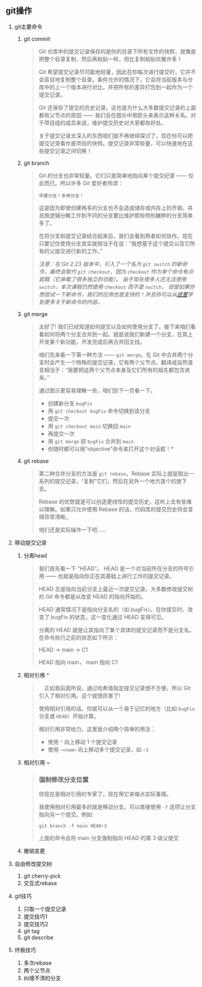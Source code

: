 ## git操作

1. git主要命令

   1. git commit

      > Git 仓库中的提交记录保存的是你的目录下所有文件的快照，就像是把整个目录复制，然后再粘贴一样，但比复制粘贴优雅许多！
      >
      > Git 希望提交记录尽可能地轻量，因此在你每次进行提交时，它并不会盲目地复制整个目录。条件允许的情况下，它会将当前版本与仓库中的上一个版本进行对比，并把所有的差异打包到一起作为一个提交记录。
      >
      > Git 还保存了提交的历史记录。这也是为什么大多数提交记录的上面都有父节点的原因 —— 我们会在图示中用箭头来表示这种关系。对于项目组的成员来说，维护提交历史对大家都有好处。
      >
      > 关于提交记录太深入的东西咱们就不再继续探讨了，现在你可以把提交记录看作是项目的快照。提交记录非常轻量，可以快速地在这些提交记录之间切换！

   2. git branch

      > Git 的分支也非常轻量。它们只是简单地指向某个提交纪录 —— 仅此而已。所以许多 Git 爱好者传颂：
      >
      > ```
      > 早建分支！多用分支！
      > ```
      >
      > 这是因为即使创建再多的分支也不会造成储存或内存上的开销，并且按逻辑分解工作到不同的分支要比维护那些特别臃肿的分支简单多了。
      >
      > 在将分支和提交记录结合起来后，我们会看到两者如何协作。现在只要记住使用分支其实就相当于在说：“我想基于这个提交以及它所有的父提交进行新的工作。”
      >
      > *注意：在 Git 2.23 版本中，引入了一个名为 `git switch` 的新命令，最终会取代 `git checkout`，因为 `checkout` 作为单个命令有点超载（它承载了很多独立的功能）。 由于现在很多人还无法使用 `switch`，本次课程仍然使用 `checkout` 而不是 `switch`， 但是如果你想尝试一下新命令，我们的应用也是支持的！并且你可以从[这里](https://git-scm.com/docs/git-switch)学到更多关于新命令的内容。*

   3. git merge

      > 太好了! 我们已经知道如何提交以及如何使用分支了。接下来咱们看看如何将两个分支合并到一起。就是说我们新建一个分支，在其上开发某个新功能，开发完成后再合并回主线。
      >
      > 咱们先来看一下第一种方法 —— `git merge`。在 Git 中合并两个分支时会产生一个特殊的提交记录，它有两个父节点。翻译成自然语言相当于：“我要把这两个父节点本身及它们所有的祖先都包含进来。”
      >
      > 通过图示更容易理解一些，咱们到下一页看一下。
      >
      > - 创建新分支 `bugFix`
      > - 用 `git checkout bugFix` 命令切换到该分支
      > - 提交一次
      > - 用 `git checkout main` 切换回 `main`
      > - 再提交一次
      > - 用 `git merge` 把 `bugFix` 合并到 `main`
      > - 你随时都可以用“objective”命令来打开这个对话框！*

   4. git rebase

      > 第二种合并分支的方法是 `git rebase`。Rebase 实际上就是取出一系列的提交记录，“复制”它们，然后在另外一个地方逐个的放下去。
      >
      > Rebase 的优势就是可以创造更线性的提交历史，这听上去有些难以理解。如果只允许使用 Rebase 的话，代码库的提交历史将会变得异常清晰。
      >
      > 咱们还是实际操作一下吧……

2. 移动提交记录

   1. 分离head

      > 我们首先看一下 “HEAD”。 HEAD 是一个对当前所在分支的符号引用 —— 也就是指向你正在其基础上进行工作的提交记录。
      >
      > HEAD 总是指向当前分支上最近一次提交记录。大多数修改提交树的 Git 命令都是从改变 HEAD 的指向开始的。
      >
      > HEAD 通常情况下是指向分支名的（如 bugFix）。在你提交时，改变了 bugFix 的状态，这一变化通过 HEAD 变得可见。
      >
      > <p style="color:'red'">分离的 HEAD 就是让其指向了某个具体的提交记录而不是分支名。在命令执行之前的状态如下所示：</p>
      >
      > HEAD -> main -> C1
      >
      > HEAD 指向 main， main 指向 C1

      

   2. 相对引用 ^

      > 　正如我前面所说，通过哈希值指定提交记录很不方便，所以 Git 引入了相对引用。这个就很厉害了!
      >
      > 使用相对引用的话，你就可以从一个易于记忆的地方（比如 `bugFix` 分支或 `HEAD`）开始计算。
      >
      > 相对引用非常给力，这里我介绍两个简单的用法：
      >
      > - 使用 `^` 向上移动 1 个提交记录
      > - 使用 `~<num>` 向上移动多个提交记录，如 `~3`

   3. 相对引用 ~

      > ### 强制修改分支位置
      >
      > 你现在是相对引用的专家了，现在用它来做点实际事情。
      >
      > 我使用相对引用最多的就是移动分支。可以直接使用 `-f` 选项让分支指向另一个提交。例如:
      >
      > ```
      > git branch -f main HEAD~3
      > ```
      >
      > 上面的命令会将 main 分支强制指向 HEAD 的第 3 级父提交

   4. 撤销变更

3. 自由修改提交树

   1. git cherry-pick
   2. 交互式rebase

4. git技巧

   1. 只取一个提交记录
   2. 提交技巧1
   3. 提交技巧2
   4. git tag
   5. git describe

5. 终极技巧

   1. 多次rebase
   2. 两个父节点
   3. 纠缠不清的分支